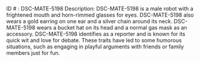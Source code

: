 ID # : DSC-MATE-5198
Description: DSC-MATE-5198 is a male robot with a frightened mouth and horn-rimmed glasses for eyes. DSC-MATE-5198 also wears a gold earring on one ear and a silver chain around its neck. DSC-MATE-5198 wears a bucket hat on its head and a normal gas mask as an accessory. DSC-MATE-5198 identifies as a reporter and is known for its quick wit and love for debate. These traits have led to some humorous situations, such as engaging in playful arguments with friends or family members just for fun.